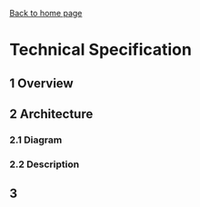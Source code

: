 [Back to home page](../../../)

# Technical Specification

## 1 Overview

## 2 Architecture

### 2.1 Diagram

### 2.2 Description

## 3 
